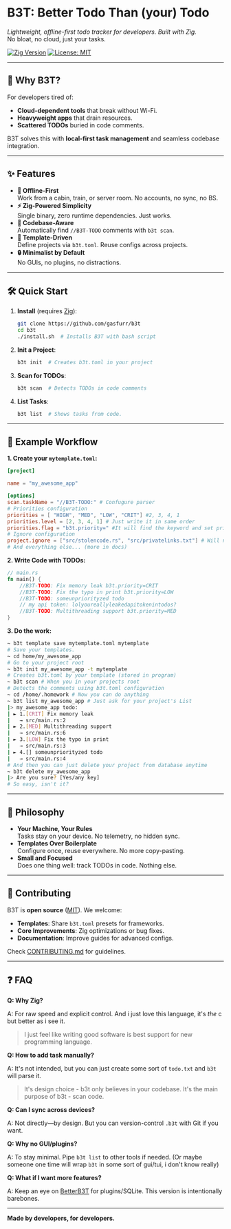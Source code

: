 # B3T: Better Todo Than (your) Todo

_Lightweight, offline-first todo tracker for developers. Built with Zig._  
No bloat, no cloud, just your tasks.

[![Zig Version](https://img.shields.io/badge/Zig-0.14.0-%23ec7c0c)](https://ziglang.org)
[![License: MIT](https://img.shields.io/badge/License-MIT-blue.svg)](LICENSE)

---

## 🚀 Why B3T?

For developers tired of:

- **Cloud-dependent tools** that break without Wi-Fi.
- **Heavyweight apps** that drain resources.
- **Scattered TODOs** buried in code comments.

B3T solves this with **local-first task management** and seamless codebase integration.

---

## ✨ Features

- **📴 Offline-First**  
  Work from a cabin, train, or server room. No accounts, no sync, no BS.
- **⚡ Zig-Powered Simplicity**  
  Single binary, zero runtime dependencies. Just works.
- **🔎 Codebase-Aware**  
  Automatically find `//B3T-TODO` comments with `b3t scan`.
- **📂 Template-Driven**  
  Define projects via `b3t.toml`. Reuse configs across projects.
- **🔒 Minimalist by Default**  
  No GUIs, no plugins, no distractions.

---

## 🛠️ Quick Start

1. **Install** (requires [Zig](https://ziglang.org)):

   ```bash
   git clone https://github.com/gasfurr/b3t
   cd b3t
   ./install.sh  # Installs B3T with bash script
   ```

2. **Init a Project**:

   ```bash
   b3t init  # Creates b3t.toml in your project
   ```

3. **Scan for TODOs**:

   ```bash
   b3t scan  # Detects TODOs in code comments
   ```

4. **List Tasks**:

   ```bash
   b3t list  # Shows tasks from code.
   ```

---

## 📝 Example Workflow

**1. Create your `mytemplate.toml`:**

```toml
[project]

name = "my_awesome_app"

[options]
scan.taskName = "//B3T-TODO:" # Confugure parser
# Priorities configuration
priorities = [ "HIGH", "MED", "LOW", "CRIT"] #2, 3, 4, 1
priorities.level = [2, 3, 4, 1] # Just write it in same order
priorities.flag = "b3t.priority=" #It will find the keyword and set priority
# Ignore configuration
project.ignore = ["src/stolencode.rs", "src/privatelinks.txt"] # Will not read this files
# And everything else... (more in docs)
```

**2. Write Code with TODOs:**

```rust
// main.rs
fn main() {
    //B3T-TODO: Fix memory leak b3t.priority=CRIT
    //B3T-TODO: Fix the typo in print b3t.priority=LOW
    //B3T-TODO: someunpriorityzed todo
    // my api token: lolyoureallyleakedapitokenintodos?
    //B3T-TODO: Multithreading support b3t.priority=MED
}
```

**3. Do the work:**

```bash
~ b3t template save mytemplate.toml mytemplate
# Save your templates.
~ cd home/my_awesome_app
# Go to your project root
~ b3t init my_awesome_app -t mytemplate
# Creates b3t.toml by your template (stored in program)
~ b3t scan # When you in your projects root
# Detects the comments using b3t.toml configuration
~ cd /home/.homework # Now you can do anything
~ b3t list my_awesome_app # Just ask for your project's List
|> my_awesome_app todo:
| ► 1.[CRIT] Fix memory leak
|   → src/main.rs:2
| ► 2.[MED] Multithreading support
|   → src/main.rs:6
| ► 3.[LOW] Fix the typo in print
|   → src/main.rs:3
| ► 4.[] someunpriorityzed todo
|   → src/main.rs:4
# And then you can just delete your project from database anytime
~ b3t delete my_awesome_app
|> Are you sure? [Yes/any key]
# So easy, isn't it?
```

---

## 🧠 Philosophy

- **Your Machine, Your Rules**  
  Tasks stay on your device. No telemetry, no hidden sync.
- **Templates Over Boilerplate**  
  Configure once, reuse everywhere. No more copy-pasting.
- **Small and Focused**  
  Does one thing well: track TODOs in code. Nothing else.

---

## 🤝 Contributing

B3T is **open source** ([MIT](LICENSE)). We welcome:

- **Templates**: Share `b3t.toml` presets for frameworks.
- **Core Improvements**: Zig optimizations or bug fixes.
- **Documentation**: Improve guides for advanced configs.

Check [CONTRIBUTING.md](CONTRIBUTING.md) for guidelines.

---

## ❓ FAQ

**Q: Why Zig?**

A: For raw speed and explicit control. And i just love this language, it's _the_ c but better as i see it.

> I just feel like writing good software is best support for new programming language.

**Q: How to add task manually?**

A: It's not intended, but you can just create some sort of `todo.txt` and `b3t` will parse it.

> It's design choice - b3t only believes in your codebase. It's the main purpose of b3t - scan code.

**Q: Can I sync across devices?**

A: Not directly—by design. But you can version-control `.b3t` with Git if you want.

**Q: Why no GUI/plugins?**

A: To stay minimal. Pipe `b3t list` to other tools if needed.
(Or maybe someone one time will wrap `b3t` in some sort of gui/tui, i don't know really)

**Q: What if I want more features?**

A: Keep an eye on [BetterB3T]() for plugins/SQLite. This version is intentionally barebones.

---

**Made by developers, for developers.**
